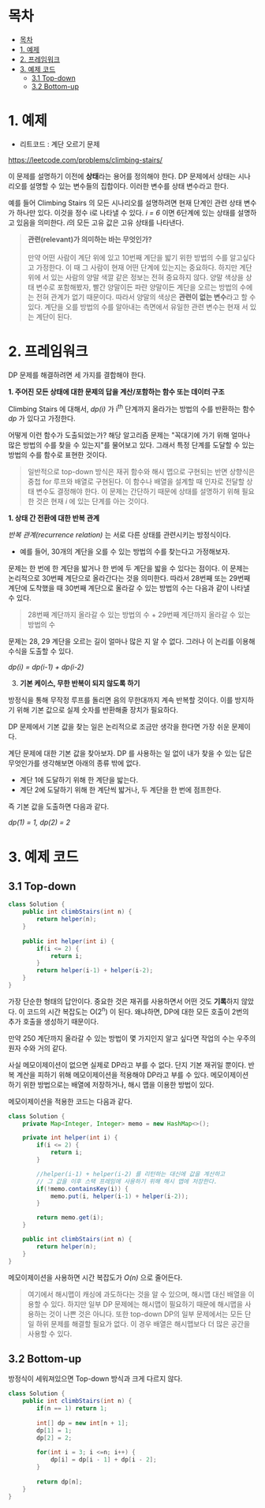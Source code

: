 # 목차

- [목차](#목차)
- [1. 예제](#1-예제)
- [2. 프레임워크](#2-프레임워크)
- [3. 예제 코드](#3-예제-코드)
  - [3.1 Top-down](#31-top-down)
  - [3.2 Bottom-up](#32-bottom-up)

# 1. 예제

- 리트코드 : 계단 오르기 문제

https://leetcode.com/problems/climbing-stairs/

이 문제를 설명하기 이전에 **상태**라는 용어를 정의해야 한다.
DP 문제에서 상태는 시나리오를 설명할 수 있는 변수들의 집합이다.
이러한 변수를 상태 변수라고 한다.

예를 들어 Climbing Stairs 의 모든 시나리오를 설명하려면 현재 단계인 관련 상태 변수가 하나만 있다. 이것을 정수 i로 나타낼 수 있다. *i = 6* 이면 6단계에 있는 상태를 설명하고 있음을 의미한다. *i*의 모든 고유 값은 고유 상태를 나타낸다.

> **관련(relevant)가 의미하는 바는 무엇인가?**  
> <br/>
> 만약 어떤 사람이 계단 위에 있고 10번째 계단을 밟기 위한 방법의 수를 알고싶다고 가정한다. 이 때 그 사람이 현재 어떤 단계에 있는지는 중요하다. 하지만 계단 위에 서 있는 사람의 양말 색깔 같은 정보는 전혀 중요하지 않다.
> 양말 색상을 상태 변수로 포함해봤자, 빨간 양말이든 파란 양말이든 계단을 오르는 방법의 수에는 전혀 관계가 없기 때문이다. 따라서 양말의 색상은 **관련이 없는 변수**라고 할 수 있다. 계단을 오를 방법의 수를 알아내는 측면에서 유일한 관련 변수는 현재 서 있는 계단이 된다.


# 2. 프레임워크

DP 문제를 해결하려면 세 가지를 결합해야 한다.

**1. 주어진 모든 상태에 대한 문제의 답을 계산/포함하는 함수 또는 데이터 구조**

Climbing Stairs 에 대해서, *dp(i)* 가 i<sup>th</sup> 단계까지 올라가는 방법의 수를 반환하는 함수 _dp_ 가 있다고 가정한다.

어떻게 이런 함수가 도출되었는가? 해당 알고리즘 문제는 "꼭대기에 가기 위해 얼마나 많은 방법의 수를 찾을 수 있는지"를 물어보고 있다. 그래서 특정 단계를 도달할 수 있는 방법의 수를 함수로 표현한 것이다.

> 일반적으로 top-down 방식은 재귀 함수와 해시 맵으로 구현되는 반면 상향식은 중첩 for 루프와 배열로 구현된다. 이 함수나 배열을 설계할 때 인자로 전달할 상태 변수도 결정해야 한다. 이 문제는 간단하기 때문에 상태를 설명하기 위해 필요한 것은 현재 _i_ 에 있는 단계를 아는 것이다.


**1. 상태 간 전환에 대한 반복 관계**

*반복 관계(recurrence relation)* 는 서로 다른 상태를 관련시키는 방정식이다. 

- 예를 들어, 30개의 계단을 오를 수 있는 방법의 수를 찾는다고 가정해보자.
  
문제는 한 번에 한 계단을 밟거나 한 번에 두 계단을 밟을 수 있다는 점이다.
이 문제는 논리적으로 30번째 계단으로 올라간다는 것을 의미한다. 따라서 28번째 또는 29번째 계단에 도착했을 때 30번째 계단으로 올라갈 수 있는 방법의 수는 다음과 같이 나타낼 수 있다.

> 28번째 계단까지 올라갈 수 있는 방법의 수 + 29번째 계단까지 올라갈 수 있는 방법의 수

문제는 28, 29 계단을 오르는 길이 얼마나 많은 지 알 수 없다.
그러나 이 논리를 이용해 수식을 도출할 수 있다.

_dp(i) = dp(i-1) + dp(i-2)_

3. **기본 케이스, 무한 반복이 되지 않도록 하기**

방정식을 통해 무작정 루프를 돌리면 음의 무한대까지 계속 반복할 것이다.
이를 방지하기 위해 기본 값으로 실제 숫자를 반환해줄 장치가 필요하다.

DP 문제에서 기본 값을 찾는 일은 논리적으로 조금만 생각을 한다면 가장 쉬운 문제이다.

계단 문제에 대한 기본 값을 찾아보자. DP 를 사용하는 일 없이 내가 찾을 수 있는 답은 무엇인가를 생각해보면 아래의 종류 밖에 없다.

- 계단 1에 도달하기 위해 한 계단을 밟는다.
- 계단 2에 도달하기 위해 한 계단씩 밟거나, 두 계단을 한 번에 점프한다.

즉 기본 값을 도출하면 다음과 같다.

*dp(1) = 1, dp(2) = 2*

# 3. 예제 코드

## 3.1 Top-down

```java
class Solution {
    public int climbStairs(int n) {
        return helper(n);
    }
    
    public int helper(int i) {
        if(i <= 2) {
            return i;
        }
        return helper(i-1) + helper(i-2);
    }
}
```

가장 단순한 형태의 답안이다. 중요한 것은 재귀를 사용하면서 어떤 것도 **기록**하지 않았다. 이 코드의 시간 복잡도는 O(2<sup>n</sup>) 이 된다.
왜냐하면, DP에 대한 모든 호출이 2번의 추가 호출을 생성하기 때문이다.

만약 250 계단까지 올라갈 수 있는 방법이 몇 가지인지 알고 싶다면 작업의 수는 우주의 원자 수와 거의 같다.

사실 메모이제이션이 없으면 실제로 DP라고 부를 수 없다. 단지 기본 재귀일 뿐이다. 반복 계산을 피하기 위해 메모이제이션을 적용해야 DP라고 부를 수 있다. 메모이제이션 하기 위한 방법으로는 배열에 저장하거나, 해시 맵을 이용한 방법이 있다.

메모이제이션을 적용한 코드는 다음과 같다.

```java
class Solution {
	private Map<Integer, Integer> memo = new HashMap<>();

	private int helper(int i) {
		if(i <= 2) {
			return i;
		}

        //helper(i-1) + helper(i-2) 를 리턴하는 대신에 값을 계산하고
        // 그 값을 이후 스택 프레임에 사용하기 위해 해시 맵에 저장한다.
		if(!memo.containsKey(i)) {
			memo.put(i, helper(i-1) + helper(i-2));
		}

		return memo.get(i);
	}

	public int climbStairs(int n) {
		return helper(n);
	}
}
```

메모이제이션을 사용하면 시간 복잡도가 _O(n)_ 으로 줄어든다.

> 여기에서 해시맵이 캐싱에 과도하다는 것을 알 수 있으며, 해시맵 대신 배열을 이용할 수 있다. 하지만 일부 DP 문제에는 해시맵이 필요하기 때문에 해시맵을 사용하는 것이 나쁜 것은 아니다. 또한 top-down DP의 일부 문제에서는 모든 단일 하위 문제를 해결할 필요가 없다. 이 경우 배열은 해시맵보다 더 많은 공간을 사용할 수 있다.


## 3.2 Bottom-up

방정식이 세워져있으면 Top-down 방식과 크게 다르지 않다.

```java
class Solution {
    public int climbStairs(int n) {
        if(n == 1) return 1;
        
        int[] dp = new int[n + 1];
        dp[1] = 1;
        dp[2] = 2;
        
        for(int i = 3; i <=n; i++) {
            dp[i] = dp[i - 1] + dp[i - 2];
        }
        
        return dp[n];
    }
}
```